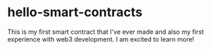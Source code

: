 # hello-smart-contracts

This is my first smart contract that I've ever made and also my first experience with web3 development. I am excited to learn more! 
